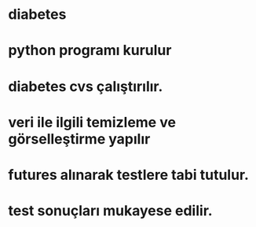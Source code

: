 # diabetes
# python programı kurulur
# diabetes cvs çalıştırılır.
# veri ile ilgili temizleme ve görselleştirme yapılır
# futures alınarak testlere tabi tutulur.
# test sonuçları mukayese edilir. 
